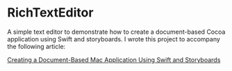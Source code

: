 # RichTextEditor

A simple text editor to demonstrate how to create a document-based Cocoa application using Swift and storyboards. I wrote this project to accompany the following article:

[Creating a Document-Based Mac Application Using Swift and Storyboards](http://meandmark.com/blog/2017/08/creating-a-document-based-mac-application-using-swift-and-storyboards/)
